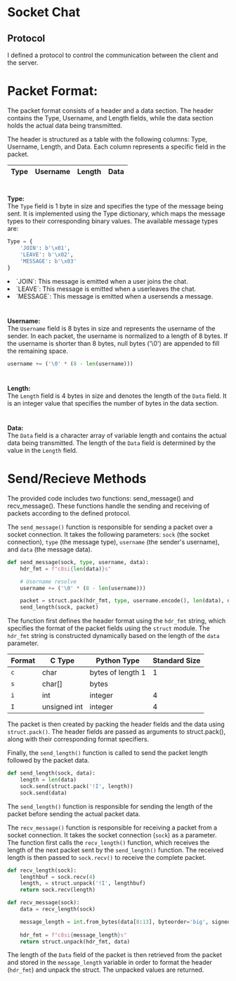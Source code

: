 # Socket Chat

## Protocol
I defined a protocol to control the communication between the client and the server.


# Packet Format:
The packet format consists of a header and a data section. The header contains the Type, Username, and Length fields, while the data section holds the actual data being transmitted.

The header is structured as a table with the following columns: Type, Username, Length, and Data. Each column represents a specific field in the packet.

| Type | Username | Length | Data |
|------|----------|--------|------|


#
**Type:**  
The `Type` field is 1 byte in size and specifies the type of the message being sent. It is implemented using the Type dictionary, which maps the message types to their corresponding binary values. The available message types are:
```py
Type = {
    'JOIN': b'\x01',
    'LEAVE': b'\x02',
    'MESSAGE': b'\x03'
}
```
<li>`JOIN`: This message is emitted when a user joins the chat.</li>
<li>`LEAVE`: This message is emitted when a userleaves the chat.</li>
<li>`MESSAGE`: This message is emitted when a usersends a message.</li>

#
**Username:**  
The `Username` field is 8 bytes in size and represents the username of the sender. In each packet, the username is normalized to a length of 8 bytes. If the username is shorter than 8 bytes, null bytes ('\0') are appended to fill the remaining space.
```py
username += ('\0' * (8 - len(username)))
```
#
**Length:**  
The `Length` field is 4 bytes in size and denotes the length of the `Data` field. It is an integer value that specifies the number of bytes in the data section.
#
**Data:**  
The `Data` field is a character array of variable length and contains the actual data being transmitted. The length of the `Data` field is determined by the value in the `Length` field.
#

# Send/Recieve Methods
The provided code includes two functions: send_message() and recv_message(). These functions handle the sending and receiving of packets according to the defined protocol.  

The `send_message()` function is responsible for sending a packet over a socket connection. It takes the following parameters: `sock` (the socket connection), `type` (the message type), `username` (the sender's username), and `data` (the message data).
```py
def send_message(sock, type, username, data):
    hdr_fmt = f"c8si{len(data)}s"

    # Username resolve
    username += ('\0' * (8 - len(username)))

    packet = struct.pack(hdr_fmt, type, username.encode(), len(data), data.encode())
    send_length(sock, packet)
```
The function first defines the header format using the `hdr_fmt` string, which specifies the format of the packet fields using the `struct` module. The `hdr_fmt` string is constructed dynamically based on the length of the `data` parameter.  

| Format | C Type       | Python Type       | Standard Size |
|--------|--------------|-------------------|---------------|
| `c`    | char         | bytes of length 1 | 1             |
| `s`    | char[]       | bytes             |               |
| `i`    | int          | integer           | 4             |
| `I`    | unsigned int | integer           | 4             |

The packet is then created by packing the header fields and the data using `struct.pack()`. The header fields are passed as arguments to struct.pack(), along with their corresponding format specifiers.

Finally, the `send_length()` function is called to send the packet length followed by the packet data.
```py
def send_length(sock, data):
    length = len(data)
    sock.send(struct.pack('!I', length))
    sock.send(data)
```
The `send_length()` function is responsible for sending the length of the packet before sending the actual packet data.  

The `recv_message()` function is responsible for receiving a packet from a socket connection. It takes the socket connection (`sock`) as a parameter.
The function first calls the `recv_length()` function, which receives the length of the next packet sent by the `send_length()` function. The received length is then passed to `sock.recv()` to receive the complete packet.
```py
def recv_length(sock):
    lengthbuf = sock.recv(4)
    length, = struct.unpack('!I', lengthbuf)
    return sock.recv(length)
```
```py
def recv_message(sock):
    data = recv_length(sock)

    message_length = int.from_bytes(data[8:13], byteorder='big', signed=False)
    
    hdr_fmt = f"c8si{message_length}s"
    return struct.unpack(hdr_fmt, data)
```
The length of the `Data` field of the packet is then retrieved from the packet and stored in the `message_length` variable in order to format the header (`hdr_fmt`) and unpack the struct. The unpacked values are returned.